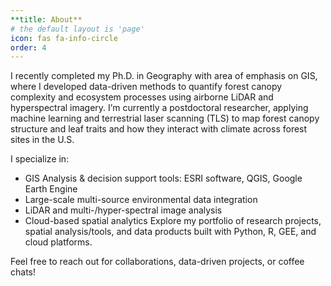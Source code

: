 ```yaml
---
**title: About**
# the default layout is 'page'
icon: fas fa-info-circle
order: 4
---
```


I recently completed my Ph.D. in Geography with area of emphasis on GIS, where I developed data-driven methods to quantify forest canopy complexity and ecosystem processes using airborne LiDAR and hyperspectral imagery. I’m currently a postdoctoral researcher, applying machine learning and terrestrial laser scanning (TLS) to map forest canopy structure and leaf traits and how they interact with climate across forest sites in the U.S. 

I specialize in: 
- GIS Analysis & decision support tools: ESRI software, QGIS, Google Earth Engine
- Large-scale multi-source environmental data integration 
- LiDAR and multi-/hyper-spectral image analysis 
- Cloud-based spatial analytics Explore my portfolio of research projects, spatial analysis/tools, and data products built with Python, R, GEE, and cloud platforms. 

Feel free to reach out for collaborations, data-driven projects, or coffee chats!

